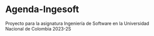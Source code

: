 # Agenda-Ingesoft
Proyecto para la asignatura Ingeniería de Software en la Universidad Nacional de Colombia 2023-2S
